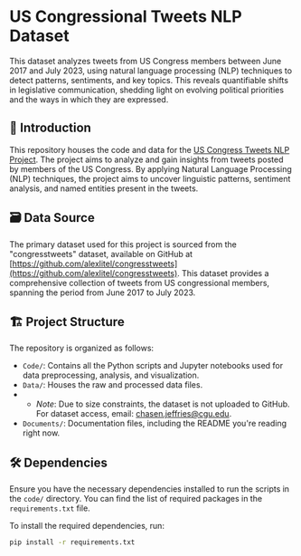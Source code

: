 # US Congressional Tweets NLP Dataset
This dataset analyzes tweets from US Congress members between June 2017 and July 2023, using natural language processing (NLP) techniques to detect patterns, sentiments, and key topics. This reveals quantifiable shifts in legislative communication, shedding light on evolving political priorities and the ways in which they are expressed.

## 📜 Introduction

This repository houses the code and data for the [US Congress Tweets NLP Project](https://github.com/Chasen-Jeffries/US_Congress_Tweet_NLP_Analysis). The project aims to analyze and gain insights from tweets posted by members of the US Congress. By applying Natural Language Processing (NLP) techniques, the project aims to uncover linguistic patterns, sentiment analysis, and named entities present in the tweets.

## 🗃️ Data Source

The primary dataset used for this project is sourced from the "congresstweets" dataset, available on GitHub at [https://github.com/alexlitel/congresstweets](https://github.com/alexlitel/congresstweets). This dataset provides a comprehensive collection of tweets from US congressional members, spanning the period from June 2017 to July 2023.

## 🏗 Project Structure

The repository is organized as follows:

- `Code/`: Contains all the Python scripts and Jupyter notebooks used for data preprocessing, analysis, and visualization.
- `Data/`: Houses the raw and processed data files.
-   - _Note_: Due to size constraints, the dataset is not uploaded to GitHub. For dataset access, email: [chasen.jeffries@cgu.edu](mailto:chasen.jeffries@cgu.edu).
- `Documents/`: Documentation files, including the README you're reading right now.

## 🛠 Dependencies

Ensure you have the necessary dependencies installed to run the scripts in the `code/` directory. You can find the list of required packages in the `requirements.txt` file.

To install the required dependencies, run:

```bash
pip install -r requirements.txt
```
